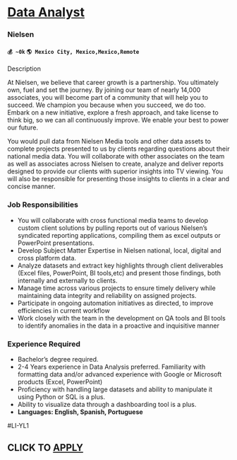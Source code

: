 # [Data Analyst](https://www.remotewlb.com/apply/data-analyst-81417)  
### Nielsen  
#### `💰 ~0k` `🌎 Mexico City, Mexico,Mexico,Remote`  

Description

At Nielsen, we believe that career growth is a partnership. You ultimately own, fuel and set the journey. By joining our team of nearly 14,000 associates, you will become part of a community that will help you to succeed. We champion you because when you succeed, we do too. Embark on a new initiative, explore a fresh approach, and take license to think big, so we can all continuously improve. We enable your best to power our future.

  

You would pull data from Nielsen Media tools and other data assets to complete projects presented to us by clients regarding questions about their national media data. You will collaborate with other associates on the team as well as associates across Nielsen to create, analyze and deliver reports designed to provide our clients with superior insights into TV viewing. You will also be responsible for presenting those insights to clients in a clear and concise manner.

### Job Responsibilities

  * You will collaborate with cross functional media teams to develop custom client solutions by pulling reports out of various Nielsen’s syndicated reporting applications, compiling them as excel outputs or PowerPoint presentations.
  * Develop Subject Matter Expertise in Nielsen national, local, digital and cross platform data.
  * Analyze datasets and extract key highlights through client deliverables (Excel files, PowerPoint, BI tools,etc) and present those findings, both internally and externally to clients.
  * Manage time across various projects to ensure timely delivery while maintaining data integrity and reliability on assigned projects.
  * Participate in ongoing automation initiatives as directed, to improve efficiencies in current workflow
  * Work closely with the team in the development on QA tools and BI tools to identify anomalies in the data in a proactive and inquisitive manner

### Experience Required

  * Bachelor’s degree required. 
  * 2-4 Years experience in Data Analysis preferred. Familiarity with formatting data and/or advanced experience with Google or Microsoft products (Excel, PowerPoint)
  * Proficiency with handling large datasets and ability to manipulate it using Python or SQL is a plus. 
  * Ability to visualize data through a dashboarding tool is a plus.
  *  **Languages: English, Spanish, Portuguese**

#LI-YL1

  
## CLICK TO [APPLY](https://www.remotewlb.com/apply/data-analyst-81417)

